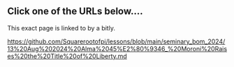 ## Click one of the URLs below....

This exact page is linked to by a bitly.

https://github.com/Squarerootofpi/lessons/blob/main/seminary_bom_2024/13%20Aug%202024%20Alma%2045%E2%80%9346_%20Moroni%20Raises%20the%20Title%20of%20Liberty.md
